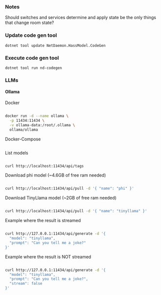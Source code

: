 ### Notes
Should switches and services determine and apply state be the only things that change room state?

### Update code gen tool
 ```
 dotnet tool update NetDaemon.HassModel.CodeGen
 ```
 
### Execute code gen tool
```
dotnet tool run nd-codegen
```

### LLMs
#### Ollama
Docker
```bash

docker run -d --name ollama \
  -p 11434:11434 \
  -v ollama-data:/root/.ollama \
  ollama/ollama
```

Docker-Compose
```bash

```

List models
```bash

curl http://localhost:11434/api/tags
```

Download phi model (~4.6GB of free ram needed)
```bash

curl http://localhost:11434/api/pull -d '{ "name": "phi" }'
```

Download TinyLlama model (~2GB of free ram needed)
```bash

curl http://localhost:11434/api/pull -d '{ "name": "tinyllama" }'
```

Example where the result is streamed
```bash

curl http://127.0.0.1:11434/api/generate -d '{
  "model": "tinyllama",
  "prompt": "Can you tell me a joke?"
}'
```

Example where the result is NOT streamed
```bash

curl http://127.0.0.1:11434/api/generate -d '{
  "model": "tinyllama",
  "prompt": "Can you tell me a joke?",
  "stream": false
}'
```